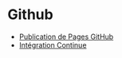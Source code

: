 # Github

<!-- generateSubNav -->
* [Publication de Pages GitHub](/contenus/1_presentation/github/pages/)
* [Intégration Continue](/contenus/1_presentation/github/scriptCI/)
<!-- generateSubNavEnd -->

